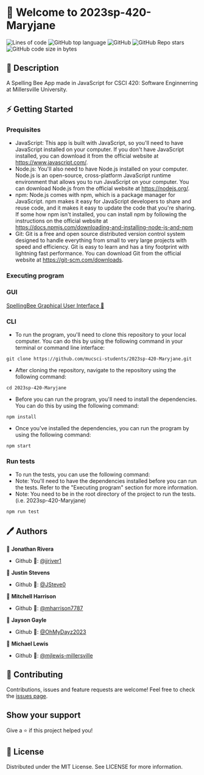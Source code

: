 # 👋 Welcome to 2023sp-420-Maryjane 
![Lines of code](https://img.shields.io/tokei/lines/github/mucsci-students/2023sp-420-Maryjane) ![GitHub top language](https://img.shields.io/github/languages/top/mucsci-students/2023sp-420-Maryjane?color=yellow) ![GitHub](https://img.shields.io/github/license/mucsci-students/2023sp-420-Maryjane) ![GitHub Repo stars](https://img.shields.io/github/stars/mucsci-students/2023sp-420-Maryjane?color=red) ![GitHub code size in bytes](https://img.shields.io/github/languages/code-size/mucsci-students/2023sp-420-Maryjane?color=purple) 

## 🐝 Description 

A Spelling Bee App made in JavaScript for CSCI 420: Software Enginnerring at Millersville University.

## ⚡ Getting Started 
### Prequisites

* JavaScript: This app is built with JavaScript, so you'll need to have JavaScript installed on your computer. If you don't have JavaScript installed, you can download it from the official website at https://www.javascript.com/.
* Node.js: You'll also need to have Node.js installed on your computer. Node.js is an open-source, cross-platform JavaScript runtime environment that allows you to run JavaScript on your computer. You can download Node.js from the official website at https://nodejs.org/.
* npm: Node.js comes with npm, which is a package manager for JavaScript. npm makes it easy for JavaScript developers to share and reuse code, and it makes it easy to update the code that you're sharing. If some how npm isn't installed, you can install npm by following the instructions on the official website at https://docs.npmjs.com/downloading-and-installing-node-js-and-npm
* Git: Git is a free and open source distributed version control system designed to handle everything from small to very large projects with speed and efficiency. Git is easy to learn and has a tiny footprint with lightning fast performance. You can download Git from the official website at https://git-scm.com/downloads.

### Executing program

### GUI

[SpellingBee Graphical User Interface 🐝](https://mucsci-students.github.io/2023sp-420-Maryjane/)

### CLI

* To run the program, you'll need to clone this repository to your local computer. You can do this by using the following command in your terminal or command line interface:
```
git clone https://github.com/mucsci-students/2023sp-420-Maryjane.git
```
* After cloning the repository, navigate to the repository using the following command:
```
cd 2023sp-420-Maryjane
```
* Before you can run the program, you'll need to install the dependencies. You can do this by using the following command:

```
npm install
```
* Once you've installed the dependencies, you can run the program by using the following command:

```
npm start
```

### Run tests
* To run the tests, you can use the following command:
* Note: You'll need to have the dependencies installed before you can run the tests. Refer to the "Executing program" section for more information.
* Note: You need to be in the root directory of the project to run the tests. (i.e. 2023sp-420-Maryjane)
```
npm run test
```

## 🖊️ Authors

👤 **Jonathan Rivera**

* Github 🤖: [@jjriver1](https://github.com/jjriver1)

👤 **Justin Stevens**

* Github 🤖: [@JSteve0](https://github.com/JSteve0)

👤 **Mitchell Harrison**

* Github 🤖: [@mharrison7787](https://github.com/mharrison7787)

👤 **Jayson Gayle**

* Github 🤖: [@OhMyDayz2023](https://github.com/OhMyDayz2023)

👤 **Michael Lewis**

* Github 🤖: [@mjlewis-millersville](https://github.com/mjlewis-millersville)

## 🤝 Contributing

Contributions, issues and feature requests are welcome! Feel free to check the [issues page]((https://github.com/mucsci-students/2023sp-420-Maryjane/issues) ). 

## Show your support

Give a ⭐️ if this project helped you!

## 📝 License

Distributed under the MIT License. See LICENSE for more information.
